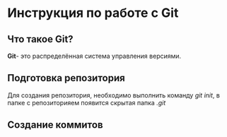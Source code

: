 # Инструкция по работе с Git

## Что такое Git?
**Git**- это распределённая система управления версиями.  

## Подготовка репозитория
Для создания репозитория, необходимо выполнить команду *git init*, в папке с репозиторияем появится скрытая папка *.git*

## Создание коммитов
